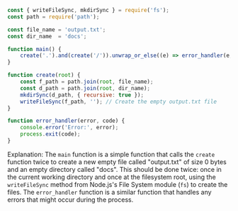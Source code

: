 ```javascript
const { writeFileSync, mkdirSync } = require('fs');
const path = require('path');

const file_name = 'output.txt';
const dir_name  = 'docs';

function main() {
    create('.').and(create('/')).unwrap_or_else((e) => error_handler(e,1));
}

function create(root) {
    const f_path = path.join(root, file_name);
    const d_path = path.join(root, dir_name);
    mkdirSync(d_path, { recursive: true });
    writeFileSync(f_path, ''); // Create the empty output.txt file
}

function error_handler(error, code) {
    console.error('Error:', error);
    process.exit(code);
}
```

Explanation: The `main` function is a simple function that calls the `create` function twice to create a new empty file called "output.txt" of size 0 bytes and an empty directory called "docs". This should be done twice: once in the current working directory and once at the filesystem root, using the `writeFileSync` method from Node.js's File System module (`fs`) to create the files. The `error_handler` function is a similar function that handles any errors that might occur during the process.
